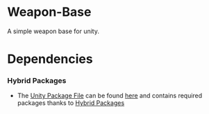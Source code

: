 # Weapon-Base
A simple weapon base for unity.

# Dependencies
### Hybrid Packages
- The [Unity Package File](https://docs.unity3d.com/Manual/AssetPackagesImport.html) can be found [here](Packages/Package.unitypackage) and contains required packages thanks to [Hybrid Packages](https://github.com/needle-tools/hybrid-packages)
